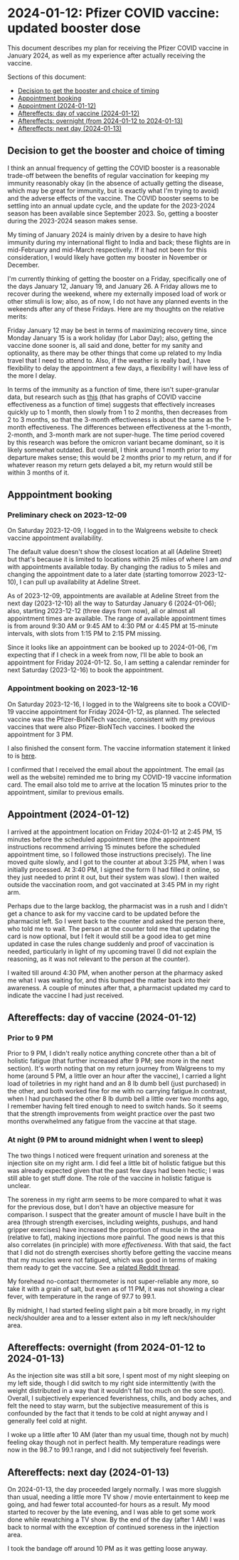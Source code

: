 # 2024-01-12: Pfizer COVID vaccine: updated booster dose

This document describes my plan for receiving the Pfizer COVID vaccine
in January 2024, as well as my experience after actually receiving the
vaccine.

Sections of this document:

* [Decision to get the booster and choice of timing](#decision-to-get-the-booster-and-choice-of-timing)
* [Appointment booking](#appointment-booking)
* [Appointment (2024-01-12)](#appointment-2024-01-12)
* [Aftereffects: day of vaccine (2024-01-12)](#aftereffects-day-of-vaccine-2024-01-12)
* [Aftereffects: overnight (from 2024-01-12 to 2024-01-13)](#aftereffects-overnight-overnight-from-2024-01-12-to-2024-01-13)
* [Aftereffects: next day (2024-01-13)](#aftereffects-next-day-2024-01-13)

## Decision to get the booster and choice of timing

I think an annual frequency of getting the COVID booster is a
reasonable trade-off between the benefits of regular vaccination for
keeping my immunity reasonably okay (in the absence of actually
getting the disease, which may be great for immunity, but is exactly
what I'm trying to avoid) and the adverse effects of the vaccine. The
COVID booster seems to be settling into an annual update cycle, and
the update for the 2023-2024 season has been available since September
2023. So, getting a booster during the 2023-2024 season makes sense.

My timing of January 2024 is mainly driven by a desire to have high
immunity during my international flight to India and back; these
flights are in mid-February and mid-March respectively. If it had not
been for this consideration, I would likely have gotten my booster in
November or December.

I'm currently thinking of getting the booster on a Friday,
specifically one of the days January 12, January 19, and January 26. A
Friday allows me to recover during the weekend, where my externally
imposed load of work or other stimuli is low; also, as of now, I do
not have any planned events in the wekeends after any of these
Fridays. Here are my thoughts on the relative merits:

Friday January 12 may be best in terms of maximizing recovery time,
since Monday January 15 is a work holiday (for Labor Day); also,
getting the vaccine done sooner is, all said and done, better for my
sanity and optionality, as there may be other things that come up
related to my India travel that I need to attend to. Also, if the
weather is really bad, I have flexibility to delay the appointment a
few days, a flexibility I will have less of the more I delay.

In terms of the immunity as a function of time, there isn't
super-granular data, but research such as
[this](https://www.nejm.org/doi/full/10.1056/nejmoa2117128) (that has
graphs of COVID vaccine effectiveness as a function of time) suggests
that effectively increases quickly up to 1 month, then slowly from 1
to 2 months, then decreases from 2 to 3 months, so that the 3-month
effectiveness is about the same as the 1-month effectiveness. The
differences between effectiveness at the 1-month, 2-month, and 3-month
mark are not super-huge. The time period covered by this research was
before the omicron variant became dominant, so it is likely somewhat
outdated. But overall, I think around 1 month prior to my departure
makes sense; this would be 2 months prior to my return, and if for
whatever reason my return gets delayed a bit, my return would still be
within 3 months of it.

## Apppointment booking

### Preliminary check on 2023-12-09

On Saturday 2023-12-09, I logged in to the Walgreens website to check
vaccine appointment availability.

The default value doesn't show the closest location at all (Adeline
Street) but that's because it is limited to locations within 25 miles
of where I am *and* with appointments available today. By changing the
radius to 5 miles and changing the appointment date to a later date
(starting tomorrow 2023-12-10), I can pull up availability at Adeline
Street.

As of 2023-12-09, appointments are available at Adeline Street from
the next day (2023-12-10) all the way to Saturday January 6
(2024-01-06); also, starting 2023-12-12 (three days from now), all or
almost all appointment times are available. The range of available
appointment times is from around 9:30 AM or 9:45 AM to 4:30 PM or 4:45
PM at 15-minute intervals, with slots from 1:15 PM to 2:15 PM missing.

Since it looks like an appointment can be booked up to 2024-01-06, I'm
expecting that if I check in a week from now, I'll be able to book an
appointment for Friday 2024-01-12. So, I am setting a calendar
reminder for next Saturday (2023-12-16) to book the appointment.

### Appointment booking on 2023-12-16

On Saturday 2023-12-16, I logged in to the Walgreens site to book a
COVID-19 vaccine appointment for Friday 2024-01-12, as planned. The
selected vaccine was the Pfizer-BioNTech vaccine, consistent with my
previous vaccines that were also Pfizer-BioNTech vaccines. I booked
the appointment for 3 PM.

I also finished the consent form. The vaccine information statement it
linked to is
[here](https://www.walgreens.com/images/adaptive/pdf/pharmacy/COVID-19_Comirnaty_Pfizer-BioNTech_Fact-Sheet.pdf).

I confirmed that I received the email about the appointment. The email
(as well as the website) reminded me to bring my COVID-19 vaccine
information card. The email also told me to arrive at the location 15
minutes prior to the appointment, similar to previous emails.

## Appointment (2024-01-12)

I arrived at the appointment location on Friday 2024-01-12 at 2:45 PM,
15 minutes before the scheduled appointment time (the appointment
instructions recommend arriving 15 minutes before the scheduled
appointment time, so I followed those instructions precisely). The
line moved quite slowly, and I got to the counter at about 3:25 PM,
when I was initially processed. At 3:40 PM, I signed the form (I had
filled it online, so they just needed to print it out, but their
system was slow). I then waited outside the vaccination room, and got
vaccinated at 3:45 PM in my right arm.

Perhaps due to the large backlog, the pharmacist was in a rush and I
didn't get a chance to ask for my vaccine card to be updated before
the pharmacist left. So I went back to the counter and asked the
person there, who told me to wait. The person at the counter told me
that updating the card is now optional, but I felt it would still be a
good idea to get mine updated in case the rules change suddenly and
proof of vaccination is needed, particularly in light of my upcoming
travel (I did not explain the reasoning, as it was not relevant to the
person at the counter).

I waited till around 4:30 PM, when another person at the pharmacy
asked me what I was waiting for, and this bumped the matter back into
their awareness. A couple of minutes after that, a pharmacist updated
my card to indicate the vaccine I had just received.

## Aftereffects: day of vaccine (2024-01-12)

### Prior to 9 PM

Prior to 9 PM, I didn't really notice anything concrete other than a
bit of holistic fatigue (that further increased after 9 PM; see more
in the next section). It's worth noting that on my return journey from
Walgreens to my home (around 5 PM, a little over an hour after the
vaccine), I carried a light load of toiletries in my right hand and an
8 lb dumb bell (just purchased) in the other, and both worked fine for
me with no carrying fatigue.In contrast, when I had purchased the
other 8 lb dumb bell a little over two months ago, I remember having
felt tired enough to need to switch hands. So it seems that the
strength improvements from weight practice over the past two months
overwhelmed any fatigue from the vaccine at that stage.

### At night (9 PM to around midnight when I went to sleep)

The two things I noticed were frequent urination and soreness at the
injection site on my right arm. I did feel a little bit of holistic
fatigue but this was already expected given that the past few days had
been hectic; I was still able to get stuff done. The role of the
vaccine in holistic fatigue is unclear.

The soreness in my right arm seems to be more compared to what it was
for the previous dose, but I don't have an objective measure for
comparison. I suspect that the greater amount of muscle I have built
in the area (through strength exercises, including weights, pushups,
and hand gripper exercises) have increased the proportion of muscle in
the area (relative to fat), making injections more painful. The good
news is that this also correlates (in principle) with more
*effectiveness*. With that said, the fact that I did not do strength
exercises shortly before getting the vaccine means that my muscles
were not fatigued, which was good in terms of making them ready to get
the vaccine. See a [related Reddit
thread](https://www.reddit.com/r/FTMFitness/comments/juvw73/do_injections_hurt_more_after_gaining_muscle/).

My forehead no-contact thermometer is not super-reliable any more, so
take it with a grain of salt, but even as of 11 PM, it was not showing
a clear fever, with temperature in the range of 97.7 to 99.1.

By midnight, I had started feeling slight pain a bit more broadly, in
my right neck/shoulder area and to a lesser extent also in my left
neck/shoulder area.

## Aftereffects: overnight (from 2024-01-12 to 2024-01-13)

As the injection site was still a bit sore, I spent most of my night
sleeping on my left side, though I did switch to my right side
intermittently (with the weight distributed in a way that it wouldn't
fall too much on the sore spot). Overall, I subjectively experienced
feverishness, chills, and body aches, and felt the need to stay warm,
but the subjective measurement of this is confounded by the fact that
it tends to be cold at night anyway and I generally feel cold at
night.

I woke up a little after 10 AM (later than my usual time, though not
by much) feeling okay though not in perfect health. My temperature
readings were now in the 98.7 to 99.1 range, and I did not
subjectively feel feverish.

## Aftereffects: next day (2024-01-13)

On 2024-01-13, the day proceeded largely normally. I was more sluggish
than usual, needing a little more TV show / movie entertainment to
keep me going, and had fewer total accounted-for hours as a result. My
mood started to recover by the late evening, and I was able to get
some work done while rewatching a TV show. By the end of the day
(after 1 AM) I was back to normal with the exception of continued
soreness in the injection area.

I took the bandage off around 10 PM as it was getting loose anyway.

